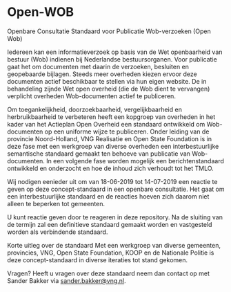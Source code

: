 # Open-WOB
Openbare Consultatie Standaard voor Publicatie Wob-verzoeken (Open Wob)

Iedereen kan een informatieverzoek op basis van de Wet openbaarheid van bestuur (Wob) indienen bij Nederlandse bestuursorganen. Voor publicatie gaat het om documenten met daarin de verzoeken, besluiten en geopebaarde bijlagen. Steeds meer overheden kiezen ervoor deze documenten actief beschikbaar te stellen via hun eigen website. De in behandeling zijnde Wet open overheid (die de Wob dient te vervangen) verplicht overheden Wob-documenten actief te publiceren.

Om toegankelijkheid, doorzoekbaarheid, vergelijkbaarheid en herbruikbaarheid te verbeteren heeft een kopgroep van overheden in het kader van het Actieplan Open Overheid een standaard ontwikkeld om Wob-documenten op een uniforme wijze te publiceren. Onder leiding van de provincie Noord-Holland, VNG Realisatie en Open State Foundation is in deze fase met een werkgroep van diverse overheden een interbestuurlijke semantische standaard gemaakt ten behoeve van publicatie van Wob-documenten. In een volgende fase worden mogelijk een berichtenstandaard ontwikkeld en onderzocht en hoe de inhoud zich verhoudt tot het TMLO.

Wij nodigen eenieder uit om van 18-06-2019 tot 14-07-2019 een reactie te geven op deze concept-standaard in een openbare consultatie. Het gaat om een interbestuurlijke standaard en de reacties hoeven zich daarom niet alleen te beperken tot gemeenten. 

U kunt reactie geven door te reageren in deze repository. Na de sluiting van de termijn zal een definitieve standaard gemaakt worden en vastgesteld worden als verbindende standaard. 

Korte uitleg over de standaard
Met een werkgroep van diverse gemeenten, provincies, VNG, Open State Foundation, KOOP en de Nationale Politie is deze concept-standaard in diverse iteraties tot stand gekomen. 

Vragen?
Heeft u vragen over deze standaard neem dan contact op met Sander Bakker via sander.bakker@vng.nl. 
